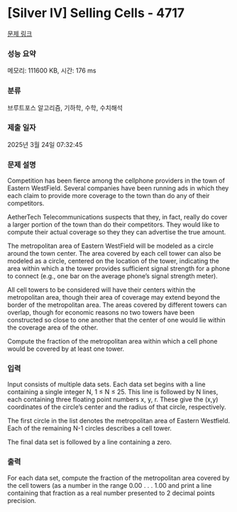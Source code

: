 # [Silver IV] Selling Cells - 4717 

[문제 링크](https://www.acmicpc.net/problem/4717) 

### 성능 요약

메모리: 111600 KB, 시간: 176 ms

### 분류

브루트포스 알고리즘, 기하학, 수학, 수치해석

### 제출 일자

2025년 3월 24일 07:32:45

### 문제 설명

<p>Competition has been fierce among the cellphone providers in the town of Eastern WestField. Several companies have been running ads in which they each claim to provide more coverage to the town than do any of their competitors.</p>

<p>AetherTech Telecommunications suspects that they, in fact, really do cover a larger portion of the town than do their competitors. They would like to compute their actual coverage so they they can advertise the true amount.</p>

<p>The metropolitan area of Eastern WestField will be modeled as a circle around the town center. The area covered by each cell tower can also be modeled as a circle, centered on the location of the tower, indicating the area within which a the tower provides sufficient signal strength for a phone to connect (e.g., one bar on the average phone’s signal strength meter).</p>

<p>All cell towers to be considered will have their centers within the metropolitan area, though their area of coverage may extend beyond the border of the metropolitan area. The areas covered by different towers can overlap, though for economic reasons no two towers have been constructed so close to one another that the center of one would lie within the coverage area of the other.</p>

<p>Compute the fraction of the metropolitan area within which a cell phone would be covered by at least one tower.</p>

### 입력 

 <p>Input consists of multiple data sets. Each data set begins with a line containing a single integer N, 1 ≤ N ≤ 25. This line is followed by N lines, each containing three floating point numbers x, y, r. These give the (x,y) coordinates of the circle’s center and the radius of that circle, respectively.</p>

<p>The first circle in the list denotes the metropolitan area of Eastern Westfield. Each of the remaining N-1 circles describes a cell tower.</p>

<p>The final data set is followed by a line containing a zero.</p>

### 출력 

 <p>For each data set, compute the fraction of the metropolitan area covered by the cell towers (as a number in the range 0.00 . . . 1.00 and print a line containing that fraction as a real number presented to 2 decimal points precision.</p>

<p> </p>

